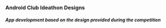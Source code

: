 ### Android Club Ideathon Designs ###

##### App development based on the design provided during the competition #####
